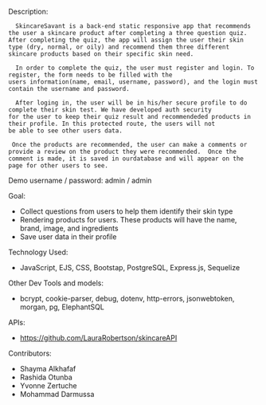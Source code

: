 
Description:

      SkincareSavant is a back-end static responsive app that recommends the user a skincare product after completing a three question quiz. After completing the quiz, the app will assign the user their skin type (dry, normal, or oily) and recommend them three different skincare products based on their specific skin need. 

      In order to complete the quiz, the user must register and login. To register, the form needs to be filled with the 
	users information(name, email, username, password), and the login must contain the username and password.

      After loging in, the user will be in his/her secure profile to do complete their skin test. We have developed auth security 
	for the user to keep their quiz result and recommendeded products in their profile. In this protected route, the users will not
	be able to see other users data.

     Once the products are recommended, the user can make a comments or provide a review on the product they were recommended.  Once the comment is made, it is saved in ourdatabase and will appear on the page for other users to see. 


Demo username / password:
admin / admin

Goal:

- Collect questions from users to help them identify their skin type
- Rendering  products for users. These products will have the name, brand, image, and ingredients
- Save user data in their profile


Technology Used:

- JavaScript, EJS, CSS, Bootstap, PostgreSQL, Express.js, Sequelize


Other Dev Tools and models:
- bcrypt, cookie-parser, debug, dotenv, http-errors, jsonwebtoken, morgan, pg, ElephantSQL


APIs:

- https://github.com/LauraRobertson/skincareAPI 



Contributors:

- Shayma Alkhafaf
- Rashida Otunba
- Yvonne Zertuche
- Mohammad Darmussa










      

 





